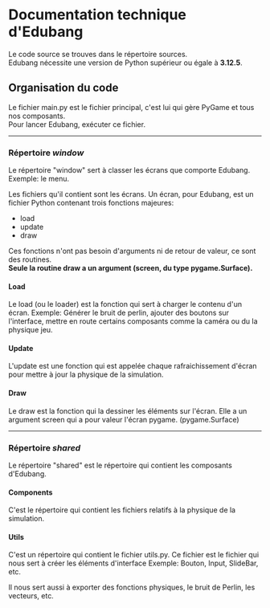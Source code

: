 # Documentation technique d'Edubang

Le code source se trouves dans le répertoire sources. <br/>
Edubang nécessite une version de Python supérieur ou égale à **3.12.5**.

## Organisation du code

Le fichier main.py est le fichier principal, c'est lui qui gère PyGame et tous nos composants. <br/>
Pour lancer Edubang, exécuter ce fichier.

---

### Répertoire _window_

Le répertoire "window" sert à classer les écrans que comporte Edubang.
Exemple: le menu.

Les fichiers qu'il contient sont les écrans.
Un écran, pour Edubang, est un fichier Python contenant trois fonctions majeures:
- load
- update
- draw

Ces fonctions n'ont pas besoin d'arguments ni de retour de valeur, ce sont des routines. <br/>
**Seule la routine draw a un argument (screen, du type pygame.Surface).**

#### **Load**
Le load (ou le loader) est la fonction qui sert à charger le contenu d'un écran.
Exemple: Générer le bruit de perlin, ajouter des boutons sur l'interface, mettre en route certains composants comme la caméra ou du la physique jeu.

#### **Update**
L'update est une fonction qui est appelée chaque rafraichissement d'écran pour mettre à jour la physique de la simulation.

#### **Draw**
Le draw est la fonction qui la dessiner les éléments sur l'écran.
Elle a un argument screen qui a pour valeur l'écran pygame. (pygame.Surface)

---

### Répertoire _shared_

Le répertoire "shared" est le répertoire qui contient les composants d'Edubang.

#### Components

C'est le répertoire qui contient les fichiers relatifs à la physique de la simulation.

#### Utils

C'est un répertoire qui contient le fichier utils.py.
Ce fichier est le fichier qui nous sert à créer les éléments d'interface
Exemple: Bouton, Input, SlideBar, etc.

Il nous sert aussi à exporter des fonctions physiques, le bruit de Perlin, les vecteurs, etc.
